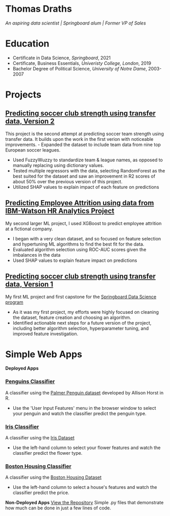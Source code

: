 # Thomas Draths
*An aspiring data scientist | Springboard alum | Former VP of Sales*

# Education
 - Certificate in Data Science, *Springboard*, 2021
 - Certificate, Business Essentials, *Univeristy College, London*, 2019
 - Bachelor Degree of Political Science, *University of Notre Dame*, 2003-2007


# Projects
## [Predicting soccer club strength using transfer data, Version 2](https://github.com/tdraths/spi_transfers_global)

This project is the second attempt at predicting soccer team strength using transfer data. It builds upon the work in the first verion with noticeable improvements.  - Expanded the dataset to include team data from nine top European soccer leagues.
- Used FuzzyWuzzy to standardize team & league names, as opposed to manually replacing using dictionary values.
- Tested multiple regressors with the data, selecting RandomForest as the best suited for the dataset and saw an improvement in R2 scores of about 50% over the previous version of this project.
- Utilized SHAP values to explain impact of each feature on predictions

## [Predicting Employee Attrition using data from IBM-Watson HR Analytics Project](https://github.com/tdraths/employee_attrition)

My second larger ML project, I used XGBoost to predict employee attrition at a fictional company.
- I began with a very clean dataset, and so focused on feature selection and hypertuning ML algorithms to find the best fit for the data.
- Evaluated algorithm selection using ROC-AUC scores given the imbalances in the data
- Used SHAP values to explain feature impact on predictions

## [Predicting soccer club strength using transfer data, Version 1](https://github.com/tdraths/transfers_capstone)

My first ML project and first capstone for the [Springboard Data Science program](https://www.springboard.com/courses/data-science-career-track/)
 - As it was my first project, my efforts were highly focused on cleaning the dataset, feature creation and choosing an algorithm.
 - Identified actionable next steps for a future version of the project, including better algorithm selection, hyperparameter tuning, and improved feature investigation. 

# Simple Web Apps
**Deployed Apps**
### [Penguins Classifier](https://penguins-classify.herokuapp.com/)
A classifier using the [Palmer Penguin dataset](https://github.com/allisonhorst/palmerpenguins) developed by Allison Horst in R.
 - Use the 'User Input Features' menu in the browser window to select your penguin and watch the classifier predict the penguin type.
### [Iris Classifier](https://flower-classify.herokuapp.com/)
A classifier using the [Iris Dataset](https://scikit-learn.org/stable/datasets/toy_dataset.html#iris-dataset)
 - Use the left-hand column to select your flower features and watch the classifier predict the flower type.

### [Boston Housing Classifier](https://boston-classifier.herokuapp.com/)
A classifier using the [Boston Housing Dataset](https://scikit-learn.org/stable/datasets/toy_dataset.html#boston-dataset)
 - Use the left-hand column to select a house's features and watch the classifier predict the price.

**Non-Deployed Apps**
[View the Repository](https://github.com/tdraths/streamlit_projects)
Simple .py files that demonstrate how much can be done in just a few lines of code.
